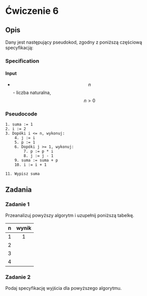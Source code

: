 # Ćwiczenie 6

## Opis

Dany jest następujący pseudokod, zgodny z poniższą częściową specyfikacją:

### Specification

#### Input

* $$n$$ - liczba naturalna, $$n>0$$ 

### Pseudocode

```
1. suma := 1
2. i := 2
3. Dopóki i <= n, wykonuj:
    4. j := i
    5. p := 1
    6. Dopóki j >= 1, wykonuj:
        7. p := p * i
        8. j := j - 1
    9. suma := suma + p
    10. i := i + 1
    
11. Wypisz suma
```

## Zadania

### Zadanie 1

Przeanalizuj powyższy algorytm i uzupełnij poniższą tabelkę.

|  n  | wynik |
| :-: | :---: |
|  1  |   1   |
|  2  |       |
|  3  |       |
|  4  |       |

### Zadanie 2

Podaj specyfikację wyjścia dla powyższego algorytmu.